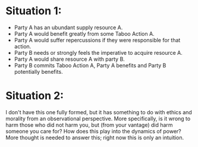 
# Situation 1:
- Party A has an ubundant supply resource A.
- Party A would benefit greatly from some Taboo Action A.
- Party A would suffer repercussions if they were responsible for that action.
- Party B needs or strongly feels the imperative to acquire resource A.
- Party A would share resource A with party B.
- Party B commits Taboo Action A, Party A benefits and Party B potentially benefits.

# Situation 2:
I don't have this one fully formed, but it has something to do with ethics and morality from an observational perspective.
More specifically, is it wrong to harm those who did not harm you, but (from your vantage) did harm someone you care for?
How does this play into the dynamics of power? More thought is needed to answer this; right now this is only an intuition.
